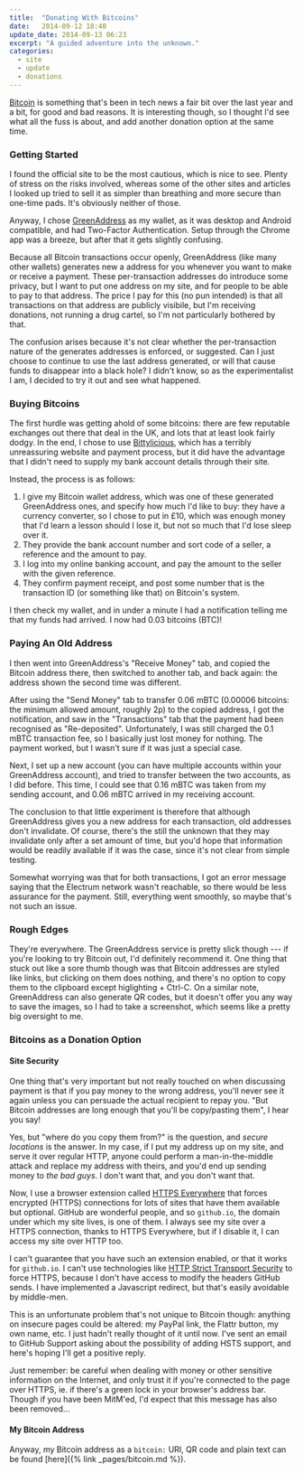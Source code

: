 ```yaml
---
title:  "Donating With Bitcoins"
date:   2014-09-12 18:40
update_date: 2014-09-13 06:23
excerpt: "A guided adventure into the unknown."
categories:
  - site
  - update
  - donations
---
```


[Bitcoin](https://bitcoin.org) is something that's been in tech news a fair bit over the last year and a bit, for good and bad reasons. It is interesting though, so I thought I'd see what all the fuss is about, and add another donation option at the same time.

### Getting Started

I found the official site to be the most cautious, which is nice to see. Plenty of stress on the risks involved, whereas some of the other sites and articles I looked up tried to sell it as simpler than breathing and more secure than one-time pads. It's obviously neither of those.

Anyway, I chose [GreenAddress](https://greenaddress.it) as my wallet, as it was desktop and Android compatible, and had Two-Factor Authentication. Setup through the Chrome app was a breeze, but after that it gets slightly confusing.

Because all Bitcoin transactions occur openly, GreenAddress (like many other wallets) generates new a address for you whenever you want to make or receive a payment. These per-transaction addresses do introduce some privacy, but I want to put one address on my site, and for people to be able to pay to that address. The price I pay for this (no pun intended) is that all transactions on that address are publicly visibile, but I'm receiving donations, not running a drug cartel, so I'm not particularly bothered by that.

The confusion arises because it's not clear whether the per-transaction nature of the generates addresses is enforced, or suggested. Can I just choose to continue to use the last address generated, or will that cause funds to disappear into a black hole? I didn't know, so as the experimentalist I am, I decided to try it out and see what happened.

### Buying Bitcoins

The first hurdle was getting ahold of some bitcoins: there are few reputable exchanges out there that deal in the UK, and lots that at least look fairly dodgy. In the end, I chose to use [Bittylicious](https://bittylicious.com), which has a terribly unreassuring website and payment process, but it did have the advantage that I didn't need to supply my bank account details through their site.

Instead, the process is as follows:

1. I give my Bitcoin wallet address, which was one of these generated GreenAddress ones, and specify how much I'd like to buy: they have a currency converter, so I chose to put in £10, which was enough money that I'd learn a lesson should I lose it, but not so much that I'd lose sleep over it.
2. They provide the bank account number and sort code of a seller, a reference and the amount to pay.
3. I log into my online banking account, and pay the amount to the seller with the given reference.
4. They confirm payment receipt, and post some number that is the transaction ID (or something like that) on Bitcoin's system.

I then check my wallet, and in under a minute I had a notification telling me that my funds had arrived. I now had 0.03 bitcoins (BTC)!

### Paying An Old Address

I then went into GreenAddress's "Receive Money" tab, and copied the Bitcoin address there, then switched to another tab, and back again: the address shown the second time was different.

After using the "Send Money" tab to transfer 0.06 mBTC (0.00006 bitcoins: the minimum allowed amount, roughly 2p) to the copied address, I got the notification, and saw in the "Transactions" tab that the payment had been recognised as "Re-deposited". Unfortunately, I was still charged the 0.1 mBTC transaction fee, so I basically just lost money for nothing. The payment worked, but I wasn't sure if it was just a special case.

Next, I set up a new account (you can have multiple accounts within your GreenAddress account), and tried to transfer between the two accounts, as I did before. This time, I could see that 0.16 mBTC was taken from my sending account, and 0.06 mBTC arrived in my receiving account.

The conclusion to that little experiment is therefore that although GreenAddress gives you a new address for each transaction, old addresses don't invalidate. Of course, there's the still the unknown that they may invalidate only after a set amount of time, but you'd hope that information would be readily available if it was the case, since it's not clear from simple testing.

Somewhat worrying was that for both transactions, I got an error message saying that the Electrum network wasn't reachable, so there would be less assurance for the payment. Still, everything went smoothly, so maybe that's not such an issue.

### Rough Edges

They're everywhere. The GreenAddress service is pretty slick though --- if you're looking to try Bitcoin out, I'd definitely recommend it. One thing that stuck out like a sore thumb though was that Bitcoin addresses are styled like links, but clicking on them does nothing, and there's no option to copy them to the clipboard except higlighting + Ctrl-C. On a similar note, GreenAddress can also generate QR codes, but it doesn't offer you any way to save the images, so I had to take a screenshot, which seems like a pretty big oversight to me.

### Bitcoins as a Donation Option

#### Site Security

One thing that's very important but not really touched on when discussing payment is that if you pay money to the wrong address, you'll never see it again unless you can persuade the actual recipient to repay you. "But Bitcoin addresses are long enough that you'll be copy/pasting them", I hear you say!

Yes, but "where do you copy them from?" is the question, and *secure locations* is the answer. In my case, if I put my address up on my site, and serve it over regular HTTP, anyone could perform a man-in-the-middle attack and replace my address with theirs, and you'd end up sending money to *the bad guys*. I don't want that, and you don't want that.

Now, I use a browser extension called [HTTPS Everywhere](https://www.eff.org/https-everywhere) that forces encrypted (HTTPS) connections for lots of sites that have them available but optional. GitHub are wonderful people, and so `github.io`, the domain under which my site lives, is one of them. I always see my site over a HTTPS connection, thanks to HTTPS Everywhere, but if I disable it, I can access my site over HTTP too.

I can't guarantee that you have such an extension enabled, or that it works for `github.io`. I can't use technologies like [HTTP Strict Transport Security](https://developer.mozilla.org/en-US/docs/Security/HTTP_Strict_Transport_Security) to force HTTPS, because I don't have access to modify the headers GitHub sends. I have implemented a Javascript redirect, but that's easily avoidable by middle-men.

This is an unfortunate problem that's not unique to Bitcoin though: anything on insecure pages could be altered: my PayPal link, the Flattr button, my own name, etc. I just hadn't really thought of it until now. I've sent an email to GitHub Support asking about the possibility of adding HSTS support, and here's hoping I'll get a positive reply.

Just remember: be careful when dealing with money or other sensitive information on the Internet, and only trust it if you're connected to the page over HTTPS, ie. if there's a green lock in your browser's address bar. Though if you have been MitM'ed, I'd expect that this message has also been removed...

#### My Bitcoin Address

Anyway, my Bitcoin address as a `bitcoin:` URI, QR code and plain text can be found [here]({% link _pages/bitcoin.md %}).
